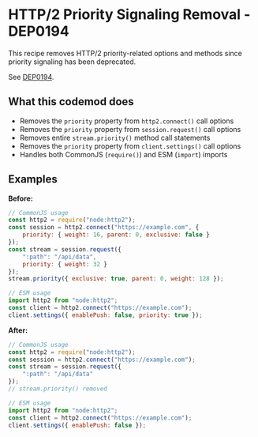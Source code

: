 # HTTP/2 Priority Signaling Removal - DEP0194

This recipe removes HTTP/2 priority-related options and methods since priority signaling has been deprecated.

See [DEP0194](https://nodejs.org/api/deprecations.html#DEP0194).


## What this codemod does

- Removes the `priority` property from `http2.connect()` call options
- Removes the `priority` property from `session.request()` call options
- Removes entire `stream.priority()` method call statements
- Removes the `priority` property from `client.settings()` call options
- Handles both CommonJS (`require()`) and ESM (`import`) imports

## Examples

**Before:**

```js
// CommonJS usage
const http2 = require("node:http2");
const session = http2.connect("https://example.com", {
	priority: { weight: 16, parent: 0, exclusive: false }
});
const stream = session.request({
	":path": "/api/data",
	priority: { weight: 32 }
});
stream.priority({ exclusive: true, parent: 0, weight: 128 });

// ESM usage
import http2 from "node:http2";
const client = http2.connect("https://example.com");
client.settings({ enablePush: false, priority: true });
```

**After:**

```js
// CommonJS usage
const http2 = require("node:http2");
const session = http2.connect("https://example.com");
const stream = session.request({
	":path": "/api/data"
});
// stream.priority() removed

// ESM usage
import http2 from "node:http2";
const client = http2.connect("https://example.com");
client.settings({ enablePush: false });
```
